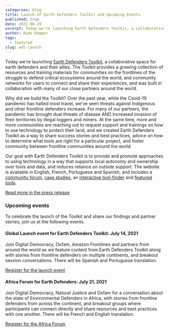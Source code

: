 ```yaml
---
categories: blog
title: Launch of Earth Defenders Toolkit and Upcoming Events
published: true
date: 2021-06-29
excerpt: Today we're launching Earth Defenders Toolkit, a collaborative space for earth defenders and their allies. The Toolkit provides a growing collection of resources and training materials for communities on the frontlines of the struggle to defend critical ecosystems around the world, and community networks for users to connect and share their experiences, and was built in collaboration with many of our close partners around the world.
author: Rudo Kemper
tags:
  - featured
slug: edt-launch
---
```

Today we're launching [Earth Defenders
Toolkit](https://earthdefenderstoolkit.com), a collaborative space for earth
defenders and their allies. The Toolkit provides a growing collection of
resources and training materials for communities on the frontlines of the
struggle to defend critical ecosystems around the world, and community networks
for users to connect and share their experiences, and was built in collaboration
with many of our close partners around the world.

Why did we build the Toolkit? Over the past year, while the Covid-19
pandemic has halted most travel, we've seen threats against Indigenous
and other frontline defenders increase. For many of our partners, the
pandemic has brought dual threats of disease AND increased invasion of
their territories by illegal loggers and miners. At the same time, more
and more communities are reaching out to request support and trainings
on how to use technology to protect their land, and we created Earth
Defenders Toolkit as a way to share success stories and best practices,
advice on how to determine what tools are right for a particular
project, and foster community between frontline communities around the
world.

Our goal with Earth Defenders Toolkit is to provide and promote
approaches to using technology in a way that supports local autonomy and
ownership over tools and data, and reduces reliance on outside support.
The website is available in English, French, Portuguese and Spanish, and
includes a [community
forum](https://forum.earthdefenderstoolkit.com/), [case
studies](https://www.earthdefenderstoolkit.com/Community/), an
[interactive
tool-finder](https://www.earthdefenderstoolkit.com/toolfinder/)
and [featured
tools](https://www.earthdefenderstoolkit.com/toolkit/).

[Read more in the press
release](https://www.earthdefenderstoolkit.com/wp-content/uploads/2021/06/Press-Release-Earth-Defenders-Toolkit-1.pdf)

### Upcoming events

To celebrate the launch of the Toolkit and share our findings and
partner stories, join us at the following events.

#### Global Launch event for Earth Defenders Toolkit: July 14, 2021

Join Digital Democracy, Oxfam, Amazon Frontlines and partners from
around the world as we feature content from Earth Defenders Toolkit
along with stories from frontline defenders on multiple continents, and
breakout session conversations. There will be Spanish and Portuguese
translation.

[Register for the launch event](http://earthdefenderstoolkit.com/launch-event-register)

#### Africa Forum for Earth Defenders: July 21, 2021

Join Digital Democracy, Natural Justice and Oxfam for a conversation
about the state of Environmental Defenders in Africa, with stories from
frontline defenders from across the continent, and breakout groups where
participants can connect directly and share resources and best practices
with one another. There will be French and English translation.

[Register for the Africa Forum](http://earthdefenderstoolkit.com/africa-forum-register)
